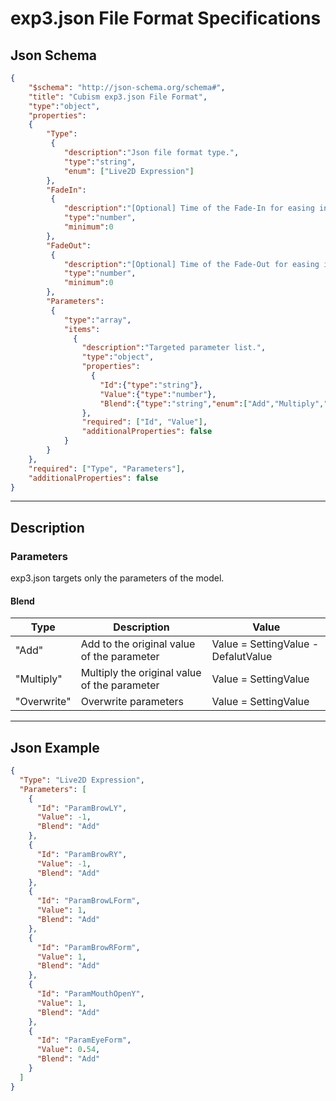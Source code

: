 # exp3.json File Format Specifications

## Json Schema

```json
{
    "$schema": "http://json-schema.org/schema#",
    "title": "Cubism exp3.json File Format",
    "type":"object",
    "properties":
    {
        "Type":
         {
            "description":"Json file format type.",
            "type":"string",
            "enum": ["Live2D Expression"]
        },
        "FadeIn":
         {
            "description":"[Optional] Time of the Fade-In for easing in seconds.",
            "type":"number",
            "minimum":0
        },
        "FadeOut":
         {
            "description":"[Optional] Time of the Fade-Out for easing in seconds.",
            "type":"number",
            "minimum":0
        },
        "Parameters":
         {
            "type":"array",
            "items":
              {
                "description":"Targeted parameter list.",
                "type":"object",
                "properties":
                  {
                    "Id":{"type":"string"},
                    "Value":{"type":"number"},
                    "Blend":{"type":"string","enum":["Add","Multiply","Overwrite"]}
                },
                "required": ["Id", "Value"],
                "additionalProperties": false
            }
        }
    },
    "required": ["Type", "Parameters"],
    "additionalProperties": false
}
```

---

## Description

### Parameters

exp3.json targets only the parameters of the model.

#### Blend

| Type | Description | Value |
| - | - | - |
| "Add" | Add to the original value of the parameter | Value = SettingValue - DefalutValue |
| "Multiply" | Multiply the original value of the parameter | Value = SettingValue |
| "Overwrite" | Overwrite parameters | Value = SettingValue |

---

## Json Example

```json
{
  "Type": "Live2D Expression",
  "Parameters": [
    {
      "Id": "ParamBrowLY",
      "Value": -1,
      "Blend": "Add"
    },
    {
      "Id": "ParamBrowRY",
      "Value": -1,
      "Blend": "Add"
    },
    {
      "Id": "ParamBrowLForm",
      "Value": 1,
      "Blend": "Add"
    },
    {
      "Id": "ParamBrowRForm",
      "Value": 1,
      "Blend": "Add"
    },
    {
      "Id": "ParamMouthOpenY",
      "Value": 1,
      "Blend": "Add"
    },
    {
      "Id": "ParamEyeForm",
      "Value": 0.54,
      "Blend": "Add"
    }
  ]
}
```
